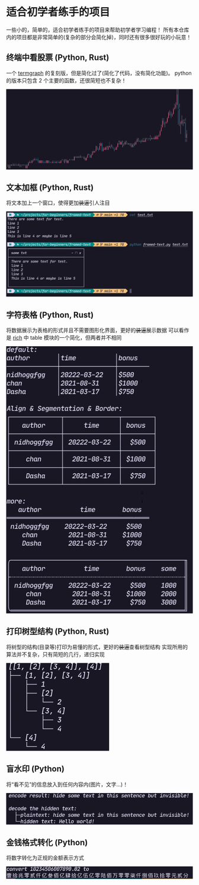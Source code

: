 # 适合初学者练手的项目

一些小的，简单的，适合初学者练手的项目来帮助初学者学习编程！
所有本仓库内的项目都是非常简单的(复杂的部分会简化掉)，同时还有很多很好玩的小玩意！

## 终端中看股票 (Python, Rust)


一个 [termgraph](https://github.com/sgeisler/termgraph.git) 的复刻版，但是简化过了(简化了代码，没有简化功能)。
python 的版本只包含 2 个主要的函数，还很简短也不复杂！

![termgraph](./images/termgraph_colored.png)

## 文本加框 (Python, Rust)

将文本加上一个窗口，使得更加~~装逼~~引人注目

![framed-txt](./images/framed-text.png)

## 字符表格 (Python, Rust)

将数据展示为表格的形式并且不需要图形化界面，更好的~~装逼~~展示数据
可以看作是 [rich](https://github.com/Textualize/rich) 中 table 模块的一个简化，但两者并不相同

![print-tables](./images/print-tables.png)

## 打印树型结构 (Python, Rust)

将树型的结构(目录等)打印为易懂的形式，更好的~~装逼~~查看树型结构
实现所用的算法并不复杂，只有简短的几行，递归实现

![tree-printer](./images/tree-printer.png)

## 盲水印 (Python)

将“看不见”的信息放入到任何内容内(图片，文字...)！

![hide-text](./images/blind-watermark-text.png)

## 金钱格式转化 (Python)

将数字转化为正规的金额表示方式

![convert money](./images/convert_money.png)
